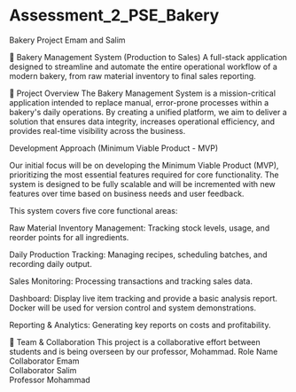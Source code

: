 # Assessment_2_PSE_Bakery
Bakery Project Emam and Salim

🧁 Bakery Management System (Production to Sales)
A full-stack application designed to streamline and automate the entire operational workflow of a modern bakery, from raw material inventory to final sales reporting.

🌟 Project Overview
The Bakery Management System is a mission-critical application intended to replace manual, error-prone processes within a bakery's daily operations. By creating a unified platform, we aim to deliver a solution that ensures data integrity, increases operational efficiency, and provides real-time visibility across the business. 

Development Approach (Minimum Viable Product - MVP)

Our initial focus will be on developing the Minimum Viable Product (MVP), prioritizing the most essential features required for core functionality. The system is designed to be fully scalable and will be incremented with new features over time based on business needs and user feedback.

This system covers five core functional areas:

Raw Material Inventory Management: Tracking stock levels, usage, and reorder points for all ingredients.

Daily Production Tracking: Managing recipes, scheduling batches, and recording daily output.

Sales Monitoring: Processing transactions and tracking sales data.

Dashboard: Display live item tracking and provide a basic analysis report. Docker will be used for version control and system demonstrations.

Reporting & Analytics: Generating key reports on costs and profitability. 

👥 Team & Collaboration
This project is a collaborative effort between students and is being overseen by our professor, Mohammad.
Role            Name                  
Collaborator    Emam        
Collaborator    Salim       
Professor       Mohammad    